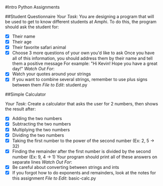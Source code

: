 #Intro Python Assignments

##Student Questionnaire
*Your Task*: You are designing a program that will be used to get to know different students at Amphi. To do this, the program should ask the student for:
- [x] Their name
- [x] Their age
- [x] Their favorite safari animal
- [x] Choose 3 more questions of your own you'd like to ask
Once you have all of this information, you should address them by their name and tell them a positive message
For example: "Hi Kevin! Hope you have a great day!"
*Watch Out For*:
- [x] Watch your quotes around your strings
- [x] If you want to combine several strings, remember to use plus signs between them
*File to Edit*: student.py

##Simple Calculator

*Your Task*: Create a calculator that asks the user for 2 numbers, then shows the result after:
- [x] Adding the two numbers
- [x] Subtracting the two numbers
- [x] Multiplying the two numbers
- [x] Dividing the two numbers
- [x] Taking the first number to the power of the second number (Ex: 2, 5 -> 32)
- [x] Finding the remainder after the first number is divided by the second number (Ex: 9, 4 -> 1)
Your program should print all of these answers on separate lines
*Watch Out For*:
- [x] Be careful about converting between strings and ints
- [x] If you forgot how to do exponents and remainders, look at the notes for this assignment
*File to Edit*: basic-calc.py
